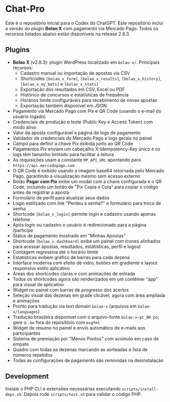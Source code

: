 # Chat-Pro

Este é o repositório inicial para o Codex do ChatGPT.
Este repositório inclui a versão do plugin **Bolao X** com pagamento via Mercado Pago.
Todos os recursos listados abaixo estão disponíveis na release 2.8.3.


## Plugins

 - **Bolao X** (v2.8.3): plugin WordPress localizado em `bolao-x/`.
   Principais recursos:
   - Cadastro manual ou importação de apostas via CSV
   - Shortcodes `[bolao_x_form]`, `[bolao_x_results]`, `[bolao_x_history]`, `[bolao_x_my_bets]` e `[bolao_x_stats]`
   - Exportação dos resultados em CSV, Excel ou PDF
   - Histórico de concursos e estatísticas de frequência
   - Horários limite configuráveis para recebimento de novas apostas
   - Exportação também disponível em JSON
  - Pagamento via Mercado Pago com Pix e QR Code (usando o e-mail do usuário logado)
  - Credenciais de produção e teste (Public Key e Access Token) com modo ativo
  - Valor da aposta configurável e página de logs de pagamento
  - Validador de credenciais do Mercado Pago e logs gerais no painel
  - Campo para definir a chave Pix exibida junto ao QR Code
  - Pagamentos Pix enviam um cabeçalho X-Idempotency-Key único e os logs têm
    tamanho limitado para facilitar a leitura
  - As requisições usam a constante `MP_API_URL` apontando para `https://api.mercadopago.com`
  - O QR Code é exibido usando a imagem base64 retornada pelo Mercado Pago,
    garantindo a visualização mesmo sem acesso externo
  - Botão **Pagar com Pix** exibe um modal com a chave configurada e o QR Code,
    incluindo um botão de "Pix Copia e Cola" para copiar o código antes de registrar a aposta
   - Formulário de perfil para atualizar seus dados
   - Login estilizado com link "Perdeu a senha?" e formulário para troca de senha
  - Shortcode `[bolao_x_login]` permite login e cadastro usando apenas telefone
  - Após login ou cadastro o usuário é redirecionado para a página /participe
   - Status de pagamento mostrado em "Minhas Apostas"
  - Shortcode `[bolao_x_dashboard]` exibe um painel com ícones alinhados para
    acessar apostas, resultados, estatísticas, perfil e logout
   - Contagem regressiva até o horário limite
   - Estatísticas exibem gráfico de barras para cada dezena
   - Interface moderna com efeito de vidro, botões em gradiente e layout responsivo estilo aplicativo
   - Áreas dos shortcodes claras e com animações de entrada
   - Todos os shortcodes agora são renderizados em um contêiner “app” para visual de aplicativo
   - Widget no painel com barras de progresso dos acertos
   - Seleção visual das dezenas em grade clicável, agora com área ampliada e animações
   - Pronto para tradução via text domain `bolao-x` (arquivos em `bolao-x/languages`)
   - Tradução brasileira disponível com o arquivo-fonte `bolao-x-pt_BR.po`; gere o `.mo` fora do repositório com `msgfmt`
   - Widget de resumo no painel e envio automático de e-mails aos participantes
   - Sistema de premiação por "Menos Pontos" com acúmulo em caso de empate
   - Quadro com todas as dezenas marcando as sorteadas e lista de números repetidos
   - Todas as configurações de pagamento são removidas na desinstalação

## Development
Instale o PHP CLI e extensões necessárias executando `scripts/install-deps.sh`.
Depois rode `scripts/test.sh` para validar o código PHP.
